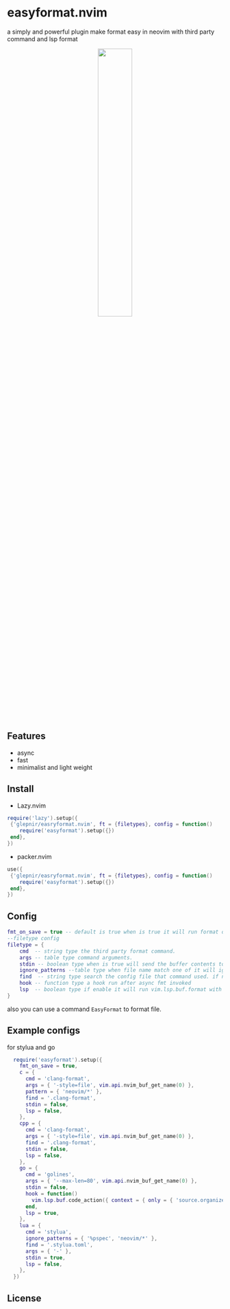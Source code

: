 # easyformat.nvim
a simply and powerful plugin make format easy in neovim with third party command and lsp format

<center>
<img src="https://user-images.githubusercontent.com/41671631/218993459-aeaf79fe-c77f-4d4f-a820-57e1a6464af4.gif" width=40% height=40%>
</center>

## Features

- async
- fast
- minimalist and light weight

## Install

- Lazy.nvim

```lua
require('lazy').setup({
 {'glepnir/easryformat.nvim', ft = {filetypes}, config = function()
    require('easyformat').setup({})
 end},
})
```

- packer.nvim

```lua
use({
 {'glepnir/easryformat.nvim', ft = {filetypes}, config = function()
    require('easyformat').setup({})
 end},
})
```

## Config

```lua
fmt_on_save = true -- default is true when is true it will run format on BufWritePre
--filetype config
filetype = {
    cmd  -- string type the third party format command.
    args -- table type command arguments.
    stdin -- boolean type when is true will send the buffer contents to stdin
    ignore_patterns --table type when file name match one of it will ignore format
    find  -- string type search the config file that command used. if not find will not format
    hook -- function type a hook run after async fmt invoked
    lsp  -- boolean type if enable it will run vim.lsp.buf.format with async = true
}
```

also you can use a command `EasyFormat` to format file.

## Example configs

for stylua and go

```lua
  require('easyformat').setup({
    fmt_on_save = true,
    c = {
      cmd = 'clang-format',
      args = { '-style=file', vim.api.nvim_buf_get_name(0) },
      pattern = { 'neovim/*' },
      find = '.clang-format',
      stdin = false,
      lsp = false,
    },
    cpp = {
      cmd = 'clang-format',
      args = { '-style=file', vim.api.nvim_buf_get_name(0) },
      find = '.clang-format',
      stdin = false,
      lsp = false,
    },
    go = {
      cmd = 'golines',
      args = { '--max-len=80', vim.api.nvim_buf_get_name(0) },
      stdin = false,
      hook = function()
        vim.lsp.buf.code_action({ context = { only = { 'source.organizeImports' } }, apply = true })
      end,
      lsp = true,
    },
    lua = {
      cmd = 'stylua',
      ignore_patterns = { '%pspec', 'neovim/*' },
      find = '.stylua.toml',
      args = { '-' },
      stdin = true,
      lsp = false,
    },
  })

```

## License
